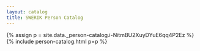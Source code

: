 ```yaml
---
layout: catalog
title: SWERIK Person Catalog
---
```

{% assign p = site.data._person-catalog.i-NitmBU2XuyDYuE6qq4P2Ez %}
{% include person-catalog.html p=p %}

